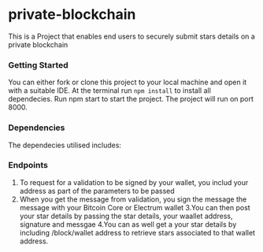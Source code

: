 # private-blockchain
This is a Project that enables end users to securely submit stars details on a private blockchain

### Getting Started
You can either fork or clone this project to your local machine and open it with a suitable IDE. At the terminal run `npm install` to install all dependecies. Run npm start to start the project. The project will run on port 8000.

### Dependencies
The dependecies utilised includes:


### Endpoints
1. To request for a validation to be signed by your wallet, you includ your address as part of the parameters to be passed 
2. When you get the message from validation, you sign the message the message with your Bitcoin Core or Electrum wallet
3.You can then post your star details by passing the star details, your waallet address, signature and messgae 
4.You can as well get a your star details by including /block/wallet address to retrieve stars associated to that wallet address.